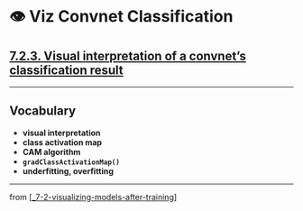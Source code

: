 # 👁 Viz Convnet Classification

## [**7.2.3.** Visual interpretation of a convnet’s classification result](https://livebook.manning.com/book/deep-learning-with-javascript/chapter-7/132)

---

## **Vocabulary**

- **visual interpretation**
- **class activation map**
- **CAM algorithm**
- **`gradClassActivationMap()`**
- **underfitting, overfitting**

---
from [[_7-2-visualizing-models-after-training]]

[//begin]: # "Autogenerated link references for markdown compatibility"
[_7-2-visualizing-models-after-training]: _7-2-visualizing-models-after-training.md "👁 Viz Models After Training"
[//end]: # "Autogenerated link references"
